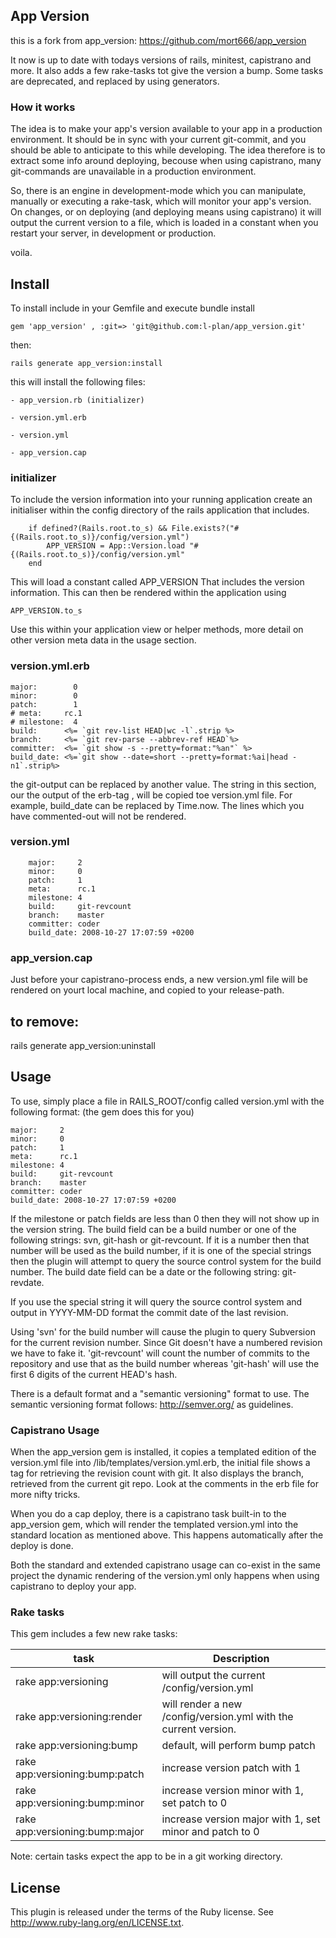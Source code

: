 ## App Version

this is a fork from app_version: https://github.com/mort666/app_version

It now is up to date with todays versions of rails, minitest, capistrano and more. It also adds a few rake-tasks tot give the version a bump. Some tasks are deprecated, and replaced by using generators.


### How it works

The idea is to make your app's version available to your app in a production environment. It should be in sync with your current git-commit, and you should be able to anticipate to this while developing. The idea therefore is to extract some info around deploying, becouse when using capistrano, many git-commands are unavailable in a production environment.

So, there is an engine in development-mode which you can manipulate, manually or executing a rake-task, which will monitor your app's version. On changes, or on deploying (and deploying means using capistrano) it will output the current version to a file, which is loaded in a constant when you restart your server, in development or production.

voila.



## Install

To install include in your Gemfile and execute bundle install

`gem 'app_version' , :git=> 'git@github.com:l-plan/app_version.git'`

then:

`rails generate app_version:install`

this will install the following files:

```
- app_version.rb (initializer)

- version.yml.erb

- version.yml

- app_version.cap
```

### initializer
To include the version information into your running application create an initialiser within the config directory of the rails application that includes.

```
	if defined?(Rails.root.to_s) && File.exists?("#{(Rails.root.to_s)}/config/version.yml")
  		APP_VERSION = App::Version.load "#{(Rails.root.to_s)}/config/version.yml"
	end
```

This will load a constant called APP_VERSION That includes the version information. This can then be rendered within the application using

	APP_VERSION.to_s

Use this within your application view or helper methods, more detail on other version meta data in the usage section.

### version.yml.erb

```
major:        0
minor:        0
patch:        1
# meta:     rc.1
# milestone:  4
build:      <%= `git rev-list HEAD|wc -l`.strip %>
branch:     <%= `git rev-parse --abbrev-ref HEAD`%>
committer:  <%= `git show -s --pretty=format:"%an"` %>
build_date: <%=`git show --date=short --pretty=format:%ai|head -n1`.strip%>

```

the git-output can be replaced by another value. The string in this section, our the output of the erb-tag , will be copied toe version.yml file. For example, build_date can be replaced by Time.now.
The lines which you have commented-out will not be rendered.


### version.yml

```
    major:     2
    minor:     0
    patch:     1
    meta:      rc.1
    milestone: 4
    build:     git-revcount
    branch:    master
    committer: coder
    build_date: 2008-10-27 17:07:59 +0200
```

### app_version.cap

Just before your capistrano-process ends, a new version.yml file will be rendered on yourt local machine, and copied to your release-path. 



## to remove:

rails generate app_version:uninstall


## Usage

To use, simply place a file in RAILS_ROOT/config called version.yml with the
following format: (the gem does this for you)

  	major:     2
  	minor:     0
  	patch:     1
    meta:      rc.1
  	milestone: 4
  	build:     git-revcount
  	branch:    master
  	committer: coder
  	build_date: 2008-10-27 17:07:59 +0200

If the milestone or patch fields are less than 0 then they will not show up in the version string. The build field can be a build number or one of the following strings: svn, git-hash or git-revcount. If it is a number then that number will be used as the build number, if it is one of the special strings then the plugin will attempt to query the source control system for the build number. The build date field can be a date or the following string: git-revdate.

If you use the special string it will query the source control system and output in YYYY-MM-DD format the commit date of the last revision.

Using 'svn' for the build number will cause the plugin to query Subversion for the current revision number. Since Git doesn't have a numbered revision we have to fake it. 'git-revcount' will count the number of commits to the repository and use that as the build number whereas 'git-hash' will use the first 6 digits of the current HEAD's hash.

There is a default format and a "semantic versioning" format to use.  The semantic versioning format follows: http://semver.org/ as guidelines.


### Capistrano Usage

When the app_version gem is installed, it copies a templated edition of the version.yml file into /lib/templates/version.yml.erb, the initial file shows a tag for retrieving the revision count with git. It also displays the branch, retrieved from the current git repo. Look at the comments in the erb file for more nifty tricks.

When you do a cap deploy, there is a capistrano task built-in to the app_version gem, which will render the templated version.yml into the standard location as mentioned above. This happens automatically after the deploy is done.

Both the standard and extended capistrano usage can co-exist in the same project the dynamic rendering of the version.yml only happens when using capistrano to deploy your app.


### Rake tasks

This gem includes a few new rake tasks:


| task | Description |
| ----- | ----- |
| rake app:versioning | will output the current /config/version.yml |
| rake app:versioning:render | will render a new  /config/version.yml with the current version.| 
| rake app:versioning:bump | default, will perform bump patch| 
| rake app:versioning:bump:patch | increase version patch with 1| 
| rake app:versioning:bump:minor | increase version minor with 1, set patch to 0| 
| rake app:versioning:bump:major | increase version major with 1, set minor and patch to 0| 

Note: certain tasks expect the app to be in a git working directory.
                        
## License

This plugin is released under the terms of the Ruby license. See
http://www.ruby-lang.org/en/LICENSE.txt.
